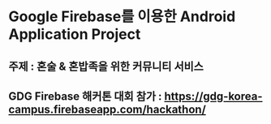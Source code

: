 # Google Firebase를 이용한 Android Application Project
## 주제 : 혼술 & 혼밥족을 위한 커뮤니티 서비스
## GDG Firebase 해커톤 대회 참가 : https://gdg-korea-campus.firebaseapp.com/hackathon/
